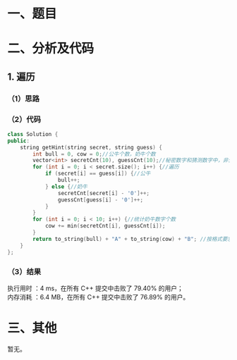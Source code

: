 # 一、题目


# 二、分析及代码    
## 1. 遍历
### （1）思路
  
### （2）代码
```cpp
class Solution {
public:
    string getHint(string secret, string guess) {
        int bull = 0, cow = 0;//公牛个数，奶牛个数
        vector<int> secretCnt(10), guessCnt(10);//秘密数字和猜测数字中，非公牛的各个数字出现次数
        for (int i = 0; i < secret.size(); i++) {//遍历
            if (secret[i] == guess[i]) {//公牛
                bull++;
            } else {//奶牛
                secretCnt[secret[i] - '0']++;
                guessCnt[guess[i] - '0']++;
            }
        }
        for (int i = 0; i < 10; i++) {//统计奶牛数字个数
            cow += min(secretCnt[i], guessCnt[i]);
        }
        return to_string(bull) + "A" + to_string(cow) + "B"; //按格式要求返回答案
    }
};
```
### （3）结果
执行用时 ：4 ms，在所有 C++ 提交中击败了 79.40% 的用户；    
内存消耗 ：6.4 MB，在所有 C++ 提交中击败了 76.89% 的用户。      
# 三、其他
暂无。  
